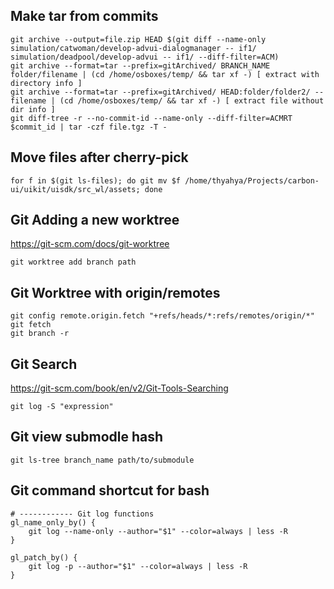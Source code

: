 
## Make tar from commits
```
git archive --output=file.zip HEAD $(git diff --name-only simulation/catwoman/develop-advui-dialogmanager -- if1/  simulation/deadpool/develop-advui -- if1/ --diff-filter=ACM)
git archive --format=tar --prefix=gitArchived/ BRANCH_NAME folder/filename | (cd /home/osboxes/temp/ && tar xf -) [ extract with directory info ]
git archive --format=tar --prefix=gitArchived/ HEAD:folder/folder2/ -- filename | (cd /home/osboxes/temp/ && tar xf -) [ extract file without dir info ]
git diff-tree -r --no-commit-id --name-only --diff-filter=ACMRT $commit_id | tar -czf file.tgz -T -
```

## Move files after cherry-pick

```
for f in $(git ls-files); do git mv $f /home/thyahya/Projects/carbon-ui/uikit/uisdk/src_wl/assets; done
```

## Git Adding a new worktree
https://git-scm.com/docs/git-worktree 
```
git worktree add branch path
```

## Git Worktree with origin/remotes
```
git config remote.origin.fetch "+refs/heads/*:refs/remotes/origin/*"
git fetch
git branch -r
```

## Git Search
https://git-scm.com/book/en/v2/Git-Tools-Searching 
```
git log -S "expression"
```

## Git view submodle hash
```
git ls-tree branch_name path/to/submodule
```

## Git command shortcut for bash

```
# ------------ Git log functions
gl_name_only_by() {
    git log --name-only --author="$1" --color=always | less -R
}

gl_patch_by() {
    git log -p --author="$1" --color=always | less -R
}

```

